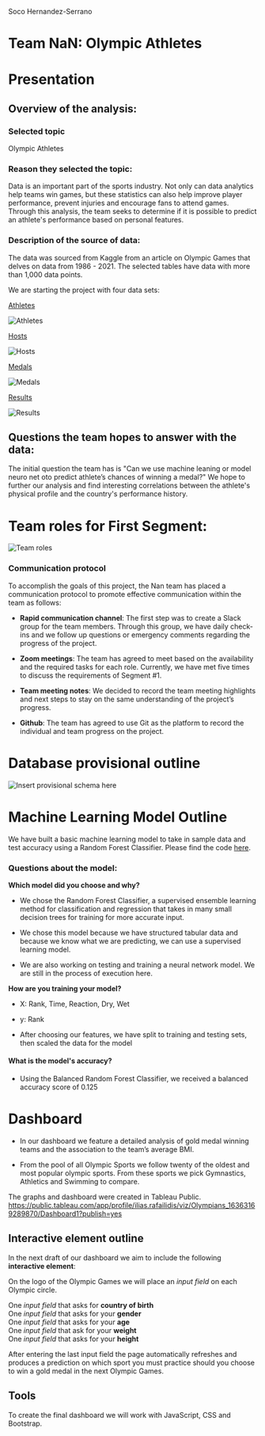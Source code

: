 Soco Hernandez-Serrano 
# **Team NaN: Olympic Athletes**

# **Presentation**

## Overview of the analysis:

### **Selected topic**

Olympic Athletes
 
### **Reason they selected the topic**: 

Data is an important part of the sports industry. Not only can data analytics help teams win games, but these statistics can also help improve player performance, prevent injuries and encourage fans to attend games. Through this analysis, the team seeks to determine if it is possible to predict an athlete's performance based on personal features.
 
### **Description of the source of data**: 

The data was sourced from Kaggle from an article on Olympic Games that delves on data from 1986 - 2021. The selected tables have data with more than 1,000 data points. 

We are starting the project with four data sets: 
 
[Athletes](https://github.com/xenia-e/capstone/blob/SocoH/olympic_athletes.csv)

 ![Athletes](https://github.com/xenia-e/capstone/blob/readme_proposal/Report_images/athletes_data.png)

 [Hosts](https://github.com/xenia-e/capstone/blob/SocoH/olympic_hosts.csv) 

 ![Hosts](https://github.com/xenia-e/capstone/blob/readme_proposal/Report_images/host_data.png)

 [Medals](https://github.com/xenia-e/capstone/blob/SocoH/olympic_medals.csv)
 
 ![Medals](https://github.com/xenia-e/capstone/blob/readme_proposal/Report_images/medals_data.png)

 [Results](https://github.com/xenia-e/capstone/blob/SocoH/olympic_results.csv)
 
 ![Results](https://github.com/xenia-e/capstone/blob/readme_proposal/Report_images/results_data.png)
 
 
## **Questions the team hopes to answer with the data**: 

The initial question the team has is "Can we use machine leaning or model neuro net oto predict athlete’s chances of winning a medal?" We hope to further our analysis and find interesting correlations between the athlete's physical profile and the country's performance history. 

# **Team roles for First Segment**:

![Team roles](https://github.com/xenia-e/capstone/blob/readme_proposal/Report_images/Team_roles.png)

### Communication protocol

To accomplish the goals of this project, the Nan team has placed a communication protocol to promote effective communication within the team as follows:
- **Rapid communication channel**: The first step was to create a Slack group for the team members. Through this group, we have daily check-ins and we follow up questions or emergency comments regarding the progress of the project. 

- **Zoom meetings**: The team has agreed to meet based on the availability and the required tasks for each role. Currently, we have met five times to discuss the requirements of Segment #1. 

- **Team meeting notes**: We decided to record the team meeting highlights and next steps to stay on the same understanding of the project’s progress. 

- **Github**: The team has agreed to use Git as the platform to record the individual and team progress on the project. 

# Database provisional outline 

![Insert provisional schema here](https://github.com/xenia-e/capstone/blob/main/Database%20Schema/Provisional_ERD.png)



# Machine Learning Model Outline

We have built a basic machine learning model to take in sample data and test accuracy using a Random Forest Classifier. Please find the code [here](https://github.com/xenia-e/capstone/blob/main/MachineLearning/Olympics_Machine_Learning_Model.ipynb).

### Questions about the model:

**Which model did you choose and why?** 
* We chose the Random Forest Classifier, a supervised ensemble learning method for classification and regression that takes in many small decision trees for training for more accurate input. 

* We chose this model because we have structured tabular data and because we know what we are predicting, we can use a supervised learning model.

* We are also working on testing and training a neural network model. We are still in the process of execution here.

**How are you training your model?**
* X: Rank, Time, Reaction, Dry, Wet
* y: Rank

* After choosing our features, we have split to training and testing sets, then scaled the data for the model

#### What is the model's accuracy? 
* Using the Balanced Random Forest Classifier, we received a balanced accuracy score of 0.125


# Dashboard
* In our dashboard we feature a detailed analysis of gold medal winning teams and the association to the team’s average BMI. 

* From the pool of all Olympic Sports we follow twenty of the oldest and most popular olympic sports. From these sports we pick Gymnastics, Athletics and Swimming to compare. 

The graphs and dashboard were created in Tableau Public.
https://public.tableau.com/app/profile/ilias.rafailidis/viz/Olympians_16363169289870/Dashboard1?publish=yes

## Interactive element outline
In the next draft of our dashboard we aim to include the following **interactive element**: 

On the logo of the Olympic Games we will place an *input field* on each Olympic circle. 

One *input field* that asks for **country of birth** <br>
One *input field* that asks for your **gender**<br>
One *input field* that asks for your **age**<br>
One *input field* that ask for your **weight**<br>
One *input field* that asks for your **height**<br>

After entering the last input field the page automatically refreshes and produces a prediction on 
which sport you must practice should you choose to win a gold medal in the next Olympic Games. 

## Tools
To create the final dashboard we will work with JavaScript, CSS and Bootstrap. 